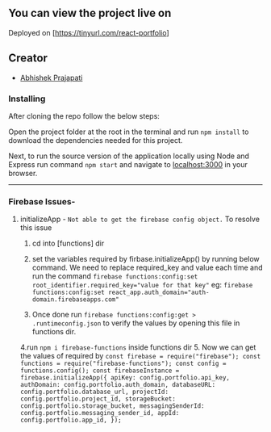 
## You can view the project live on

Deployed on [<https://tinyurl.com/react-portfolio>]

## Creator

- [Abhishek Prajapati](https://github.com/just-be-weird)

### Installing

After cloning the repo follow the below steps:

Open the project folder at the root in the terminal and run `npm install` to download the dependencies needed for this project.

Next, to run the source version of the application locally using Node and Express run command `npm start` and navigate to [localhost:3000](http://localhost:3000/) in your browser.

----------------------------------------------------------------------------
### Firebase Issues-
1. initializeApp - ```Not able to get the firebase config object.```
    To resolve this issue
    1. cd into [functions] dir
    2. set the variables required by firbase.initializeApp() by running below command. We need to replace required_key and value each time and run the command
        `firebase functions:config:set root_identifier.required_key="value for that key"`
    eg: `firebase functions:config:set react_app.auth_domain="auth-domain.firebaseapps.com"`

    3. Once done run `firebase functions:config:get > .runtimeconfig.json` to verify the values by opening this file in functions dir.

    4.run `npm i firebase-functions` inside functions dir
    5. Now we can get the values of required by 
    `const firebase = require("firebase");
    const functions = require("firebase-functions");
    const config = functions.config();
    const firebaseInstance = firebase.initializeApp({
        apiKey: config.portfolio.api_key,
        authDomain: config.portfolio.auth_domain,
        databaseURL: config.portfolio.database_url,
        projectId: config.portfolio.project_id,
        storageBucket: config.portfolio.storage_bucket,
        messagingSenderId: config.portfolio.messaging_sender_id,
        appId: config.portfolio.app_id,
    });`
